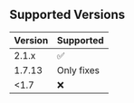 ## Supported Versions

| Version    | Supported          |
| ---------- | ------------------ |
| 2.1.x      | :white_check_mark: |
| 1.7.13      | Only fixes         |
| <1.7       | :x:                |
